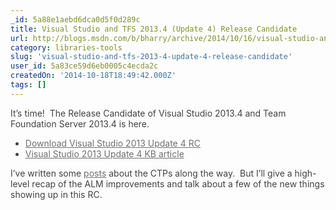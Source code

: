 ```yaml
---
_id: 5a88e1aebd6dca0d5f0d289c
title: Visual Studio and TFS 2013.4 (Update 4) Release Candidate
url: http://blogs.msdn.com/b/bharry/archive/2014/10/16/visual-studio-and-tfs-2013-4-update-4-release-candidate.aspx
category: libraries-tools
slug: 'visual-studio-and-tfs-2013-4-update-4-release-candidate'
user_id: 5a83ce59d6eb0005c4ecda2c
createdOn: '2014-10-18T18:49:42.000Z'
tags: []
---
```


<p style="color: #424242;">It’s time!  The Release Candidate of Visual Studio 2013.4 and Team Foundation Server 2013.4 is here.</p>

<ul style="color: #424242;">
	<li><a style="color: #707070;" href="http://go.microsoft.com/fwlink/?LinkId=510314">Download Visual Studio 2013 Update 4 RC</a></li>
	<li><a style="color: #707070;" href="http://go.microsoft.com/fwlink/?LinkId=510328">Visual Studio 2013 Update 4 KB article</a></li>
</ul>
<p style="color: #424242;">I’ve written some <a style="color: #707070;" href="http://blogs.msdn.com/b/bharry/archive/2014/09/22/visual-studio-and-tfs-2013-4-ctp2-is-available.aspx">posts</a> about the CTPs along the way.  But I’ll give a high-level recap of the ALM improvements and talk about a few of the new things showing up in this RC.</p>
